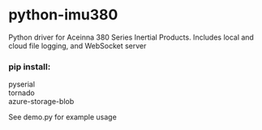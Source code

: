 # python-imu380
Python driver for Aceinna 380 Series Inertial Products.  Includes local and cloud file logging, and WebSocket server

### pip install:
pyserial  
tornado  
azure-storage-blob

See demo.py for example usage
